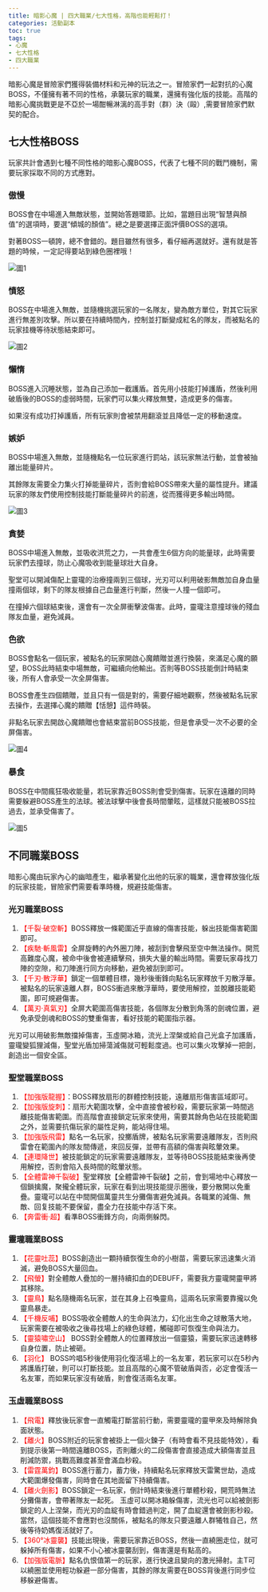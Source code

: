 ```yaml
---
title: 暗影心魔 | 四大職業/七大性格，高階也能輕鬆打！
categories: 活動副本
toc: true
tags:
- 心魔
- 七大性格
- 四大職業
---
```

暗影心魔是冒險家們獲得裝備材料和元神的玩法之一。冒險家們一起對抗的心魔BOSS，不僅擁有著不同的性格，承襲玩家的職業，還擁有強化版的技能。高階的暗影心魔挑戰更是不亞於一場酣暢淋漓的高手對（群）決（毆）,需要冒險家們默契的配合。<!--more-->

## 七大性格BOSS

玩家共計會遇到七種不同性格的暗影心魔BOSS，代表了七種不同的戰鬥機制，需要玩家採取不同的方式應對。

### 傲慢

BOSS會在中場進入無敵狀態，並開始答題環節。比如，當題目出現“智慧與顏值”的選項時，要選“傾城的顏值”。總之是要選擇正面評價BOSS的選項。

對著BOSS一頓誇，總不會錯的。題目雖然有很多，看仔細再選就好。還有就是答題的時候，一定記得要站到綠色圈裡哦！

![圖1](https://i.imgur.com/l2iGrg8.jpg)

### 憤怒 

BOSS在中場進入無敵，並隨機挑選玩家的一名隊友，變為敵方單位，對其它玩家進行無差別攻擊。所以要在持續時間內，控制並打斷變成紅名的隊友，而被點名的玩家挂機等待狀態結束即可。

![圖2](https://i.imgur.com/cYYTGfN.jpg)

### 懶惰

BOSS進入沉睡狀態，並為自己添加一截護盾。首先用小技能打掉護盾，然後利用破盾後的BOSS的虛弱時間，玩家們可以集火釋放無雙，造成更多的傷害。

如果沒有成功打掉護盾，所有玩家則會被禁用翻滾並且降低一定的移動速度。

### 嫉妒

BOSS中場進入無敵，並隨機點名一位玩家進行罰站，該玩家無法行動，並會被抽離出能量碎片。

其餘隊友需要全力集火打掉能量碎片，否則會給BOSS帶來大量的屬性提升。建議玩家的隊友們使用控制技能打斷能量碎片的前進，從而獲得更多輸出時間。

![圖3](https://i.imgur.com/PCsigkG.jpg)

### 貪婪

BOSS中場進入無敵，並吸收洪荒之力，一共會產生6個方向的能量球，此時需要玩家們去撞球，防止心魔吸收到能量球壯大自身。

聖堂可以開減傷配上靈瓏的治療撞兩到三個球，光刃可以利用破影無敵加自身血量撞兩個球，剩下的隊友根據自己血量進行判斷，然後一人撞一個即可。

在撞掉六個球結束後，還會有一次全屏衝擊波傷害。此時，靈瓏注意撞球後的殘血隊友血量，避免減員。

### 色欲

BOSS會點名一個玩家，被點名的玩家開啟心魔饋贈並進行換裝，來滿足心魔的願望，BOSS此時結束中場無敵，可繼續向他輸出。否則等BOSS技能倒計時結束後，所有人會承受一次全屏傷害。

BOSS會產生四個饋贈，並且只有一個是對的，需要仔細地觀察，然後被點名玩家去操作，去選擇心魔的饋贈【恬憩】這件時裝。

非點名玩家去開啟心魔饋贈也會結束當前BOSS技能，但是會承受一次不必要的全屏傷害。

![圖4](https://i.imgur.com/rNgVgFS.jpg)

### 暴食

BOSS在中間瘋狂吸收能量，若玩家靠近BOSS則會受到傷害。玩家在遠離的同時需要躲避BOSS產生的法球。被法球擊中後會長時間暈眩，這樣就只能被BOSS拉過去，並承受傷害了。

![圖5](https://i.imgur.com/6MsVVu8.jpg)

## 不同職業BOSS

暗影心魔由玩家內心的幽暗產生，繼承著變化出他的玩家的職業，還會釋放強化版的玩家技能，冒險家們需要看準時機，規避技能傷害。

### 光刃職業BOSS

1. <font color="red">【千裂·破空斬】</font>BOSS釋放一條範圍近乎直線的傷害技能，躲出技能傷害範圍即可。
2. <font color="red">【疾馳·斬風雷】</font>全屏旋轉的內外圈刀陣，被刮到會擊飛至空中無法操作。開荒高難度心魔，被命中後會被連續擊飛，損失大量的輸出時間。需要玩家尋找刀陣的空隙，和刀陣進行同方向移動，避免被刮到即可。
3. <font color="red">【千刃·散浮華】</font>鎖定一個單體目標，幾秒後衝鋒向點名玩家釋放千刃散浮華。被點名的玩家遠離人群，BOSS衝過來散浮華時，要使用解控，並脫離技能範圍，即可規避傷害。
4. <font color="red">【萬刃·真氣刃】</font>全屏大範圍高傷害技能，各個隊友分散到角落的劍魂位置，避免承受劍魂和BOSS的雙重傷害，看好技能的範圍指示器。

光刃可以用破影無敵擋掉傷害，玉虛開冰箱，流光上涅槃或給自己光盒子加護盾，靈瓏變狐狸減傷，聖堂光盾加掃蕩減傷就可輕鬆度過。也可以集火攻擊掉一把劍，創造出一個安全區。

### 聖堂職業BOSS

1. <font color="red">【加強版龍握】</font>：BOSS釋放扇形的群體控制技能，遠離扇形傷害區域即可。
2. <font color="red">【加強版旋刺】</font>：扇形大範圍攻擊，全中直接會被秒殺，需要玩家第一時間逃離技能傷害範圍。而高階會直接鎖定玩家來使用，需要其餘角色站在技能範圍之外，並需要抗傷玩家的屬性足夠，能站得住場。
3. <font color="red">【加強版飛雷】</font>點名一名玩家，投擲盾牌，被點名玩家需要遠離隊友，否則飛雷會在範圍內的隊友間傳遞，來回反彈，並帶有高額的傷害與眩暈效果。
4. <font color="red">【連環降世】</font>被技能鎖定的玩家需要遠離隊友，並等待BOSS技能結束後再使用解控，否則會陷入長時間的眩暈狀態。
5. <font color="red">【全體雷神千裂破】</font>聖堂釋放【全體雷神千裂破】之前，會到場地中心釋放一個鎖擒魔，聚攏全體玩家，玩家在看到出現技能提示圈後，要分散開以免重疊。靈瓏可以站在中間開個萬靈共生分攤傷害避免減員。各職業的減傷、無敵、回复技能不要保留，盡全力在技能中存活下來。
6. <font color="red">【奔雷衝·超】</font>看準BOSS衝鋒方向，向兩側躲閃。

### 靈瓏職業BOSS

1. <font color="red">【花靈吐蕊】</font>BOSS創造出一顆持續恢復生命的小樹苗，需要玩家迅速集火消滅，避免BOSS大量回血。
2. <font color="red">【飛螢】</font>對全體敵人疊加的一層持續扣血的DEBUFF，需要我方靈瓏開靈甲將其移除。
3. <font color="red">【靈鳥】</font>點名隨機兩名玩家，並在其身上召喚靈鳥，這兩名玩家需要靠攏以免靈鳥暴走。
4. <font color="red">【千機反哺】</font>BOSS吸收全體敵人的生命與法力，幻化出生命之球散落大地，玩家需要在被吸收之後尋找場上的綠色球體，觸碰即可恢復生命與法力。
5. <font color="red">【靈猿嘯空山】</font> BOSS對全體敵人的位置釋放出一個靈猿，需要玩家迅速轉移自身位置，防止被砸。
6. <font color="red">【羽化】</font> BOSS吟唱5秒後使用羽化復活場上的一名友軍，若玩家可以在5秒內將護盾打破，則可以打斷技能。並且高階的心魔不管破盾與否，必定會復活一名友軍，而如果玩家沒有破盾，則會復活兩名友軍。

### 玉虛職業BOSS

1. <font color="red">【飛電】</font>釋放後玩家會一直觸電打斷當前行動，需要靈瓏的靈甲來及時解除負面狀態。
2. <font color="red">【離火】</font>BOSS附近的玩家會被掛上一個火鍊子（有時會看不見技能特效），看到提示後第一時間遠離BOSS，否則離火的二段傷害會直接造成大額傷害並且削減防禦，挑戰高難度甚至會滿血秒殺。
3. <font color="red">【雷霆萬鈞】</font>BOSS進行蓄力，蓄力後，持續點名玩家釋放天雷驚世劫，造成大範圍爆發傷害，同時會在其地面留下持續傷害。
4. <font color="red">【離火劍影】</font>BOSS鎖定一名玩家，倒計時結束後進行單體秒殺，開荒時無法分攤傷害，會帶著隊友一起死。 玉虛可以開冰箱躲傷害，流光也可以給被劍影鎖定的人上涅槃，而光刃的血綻有時會錯過判定，開了血綻還會被劍影秒殺。當然，這個技能不會應對也沒關係，被點名的隊友只要遠離人群犧牲自己，然後等待奶媽復活就好了。
5. <font color="red">【360°冰靈襲】</font>技能出現後，需要玩家靠近BOSS，然後一直繞圈走位，就可躲掉所有傷害，如果不小心被冰靈襲刮到，傷害還是有點高的。
6. <font color="red">【加強版電脈】</font>點名仇恨值第一的玩家，進行快速且變向的激光掃射。主T可以繞圈並使用輕功躲避一部分傷害，其餘的隊友需要在BOSS背後進行同步位移躲避傷害。